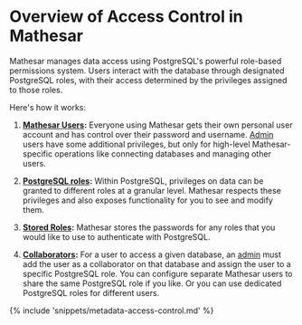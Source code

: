 # Overview of Access Control in Mathesar

Mathesar manages data access using PostgreSQL's powerful role-based permissions system. Users interact with the database through designated PostgreSQL roles, with their access determined by the privileges assigned to those roles.

Here's how it works:

1. **[Mathesar Users](./users.md):** Everyone using Mathesar gets their own personal user account and has control over their password and username. [Admin](./users.md#admin) users have some additional privileges, but only for high-level Mathesar-specific operations like connecting databases and managing other users.

1. **[PostgreSQL roles](./roles.md):** Within PostgreSQL, privileges on data can be granted to different roles at a granular level. Mathesar respects these privileges and also exposes functionality for you to see and modify them.

1. **[Stored Roles](./stored-roles.md):** Mathesar stores the passwords for any roles that you would like to use to authenticate with PostgreSQL.

1. **[Collaborators](./collaborators.md):** For a user to access a given database, an [admin](./users.md#admin) must add the user as a collaborator on that database and assign the user to a specific PostgreSQL role. You can configure separate Mathesar users to share the same PostgreSQL role if you like. Or you can use dedicated PostgreSQL roles for different users.

{% include 'snippets/metadata-access-control.md' %}
